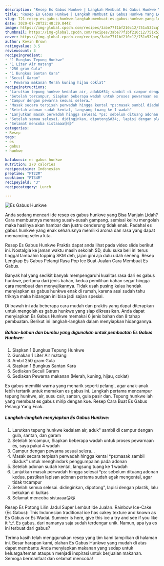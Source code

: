 ```yaml
---
description: "Resep Es Gabus Hunkwe | Langkah Membuat Es Gabus Hunkwe Yang Lezat"
title: "Resep Es Gabus Hunkwe | Langkah Membuat Es Gabus Hunkwe Yang Lezat"
slug: 721-resep-es-gabus-hunkwe-langkah-membuat-es-gabus-hunkwe-yang-lezat
date: 2020-07-20T22:48:29.844Z
image: https://img-global.cpcdn.com/recipes/3abe77f1bf210c12/751x532cq70/es-gabus-hunkwe-foto-resep-utama.jpg
thumbnail: https://img-global.cpcdn.com/recipes/3abe77f1bf210c12/751x532cq70/es-gabus-hunkwe-foto-resep-utama.jpg
cover: https://img-global.cpcdn.com/recipes/3abe77f1bf210c12/751x532cq70/es-gabus-hunkwe-foto-resep-utama.jpg
author: Kevin Brown
ratingvalue: 3.5
reviewcount: 3
recipeingredient:
- "1 Bungkus Tepung Hunkwe"
- "1 Liter Air matang"
- "250 gram Gula"
- "1 Bungkus Santan Kara"
- "Secuil Garam"
- " Pewarna makanan Merah kuning hijau coklat"
recipeinstructions:
- "Larutkan tepung hunkwe kedalam air, aduk&#34; sambil di campur dengan gula, santan, dan garam"
- "Setelah tercampur, Siapkan beberapa wadah untuk proses pewarnaan es, saya pakai 4 wadah"
- "Campur dengan pewarna sesuai selera…"
- "Masak secara terpisah perwadah hingga kental *ps:masak sambil diaduk&#34; untuk menghindark penggumpalan pada adonan"
- "Setelah adonan sudah kental, langsung tuang ke 1 wadah"
- "Lanjutkan masak perwadah hingga selesai *ps: sebelum dituang adonan kedua, pastikan lapisan adonan pertama sudah agak mengental, agar tidak trcampur"
- "Setelah semua selesai. didinginkan, dipotong&#34;, lapisi dengan plastik, lalu bekukan di kulkas"
- "Selamat mencoba sistaaaa😘😘"
categories:
- Resep
tags:
- es
- gabus
- hunkwe

katakunci: es gabus hunkwe 
nutrition: 270 calories
recipecuisine: Indonesian
preptime: "PT22M"
cooktime: "PT34M"
recipeyield: "3"
recipecategory: Lunch

---
```



![Es Gabus Hunkwe](https://img-global.cpcdn.com/recipes/3abe77f1bf210c12/751x532cq70/es-gabus-hunkwe-foto-resep-utama.jpg)

Anda sedang mencari ide resep es gabus hunkwe yang Bisa Manjain Lidah? Cara membuatnya memang susah-susah gampang. semisal keliru mengolah maka hasilnya akan hambar dan justru cenderung tidak enak. Padahal es gabus hunkwe yang enak seharusnya memiliki aroma dan rasa yang dapat memancing selera kita.

Resep Es Gabus Hunkwe Praktis dapat anda lihat pada video slide berikut ini. Nostalgia ke jaman waktu masih sekolah SD, dulu suka beli ini terus tinggal tambahin topping SKM deh, jajan gini aja dulu udah seneng. Resep Lengkap Es Gabus Pelangi Rasa Pop Ice Buat Jualan Cara Membuat Es Gabus.

Banyak hal yang sedikit banyak mempengaruhi kualitas rasa dari es gabus hunkwe, pertama dari jenis bahan, kedua pemilihan bahan segar hingga cara membuat dan menyajikannya. Tidak usah pusing kalau hendak menyiapkan es gabus hunkwe enak di rumah, karena asal sudah tahu triknya maka hidangan ini bisa jadi sajian spesial.


Di bawah ini ada beberapa cara mudah dan praktis yang dapat diterapkan untuk mengolah es gabus hunkwe yang siap dikreasikan. Anda dapat menyiapkan Es Gabus Hunkwe memakai 6 jenis bahan dan 8 tahap pembuatan. Berikut ini langkah-langkah dalam menyiapkan hidangannya.

<!--inarticleads1-->

##### Bahan-bahan dan bumbu yang digunakan untuk pembuatan Es Gabus Hunkwe:

1. Siapkan 1 Bungkus Tepung Hunkwe
1. Gunakan 1 Liter Air matang
1. Ambil 250 gram Gula
1. Siapkan 1 Bungkus Santan Kara
1. Sediakan Secuil Garam
1. Sediakan  Pewarna makanan (Merah, kuning, hijau, coklat)


Es gabus memiliki warna yang menarik seperti pelangi, agar anak-anak lebih tertarik untuk memakan es gabus ini. Langkah pertama mencampur tepung hunkwe, air, susu cair, santan, gula pasir dan. Tepung hunkwe lah yang membuat es gabus mirip dengan kue. Resep Cara Buat Es Gabus Pelangi Yang Enak. 

<!--inarticleads2-->

##### Langkah-langkah menyiapkan Es Gabus Hunkwe:

1. Larutkan tepung hunkwe kedalam air, aduk&#34; sambil di campur dengan gula, santan, dan garam
1. Setelah tercampur, Siapkan beberapa wadah untuk proses pewarnaan es, saya pakai 4 wadah
1. Campur dengan pewarna sesuai selera…
1. Masak secara terpisah perwadah hingga kental *ps:masak sambil diaduk&#34; untuk menghindark penggumpalan pada adonan
1. Setelah adonan sudah kental, langsung tuang ke 1 wadah
1. Lanjutkan masak perwadah hingga selesai *ps: sebelum dituang adonan kedua, pastikan lapisan adonan pertama sudah agak mengental, agar tidak trcampur
1. Setelah semua selesai. didinginkan, dipotong&#34;, lapisi dengan plastik, lalu bekukan di kulkas
1. Selamat mencoba sistaaaa😘😘


Resep Es Potong Lilin Jadul Super Lembut Ide Jualan. Rainbow Ice-Cake (Es Gabus): This Indonesian traditional ice has cakey texture and known as Es Gabus or Es Wadai. Summer is here, give this ice a try and see if you like it ^_^. Es gabus, dari namanya saja sudah terdengar unik. Namun, apa iya es ini terbuat dari gabus? 

Terima kasih telah menggunakan resep yang tim kami tampilkan di halaman ini. Besar harapan kami, olahan Es Gabus Hunkwe yang mudah di atas dapat membantu Anda menyiapkan makanan yang sedap untuk keluarga/teman ataupun menjadi inspirasi untuk berjualan makanan. Semoga bermanfaat dan selamat mencoba!
